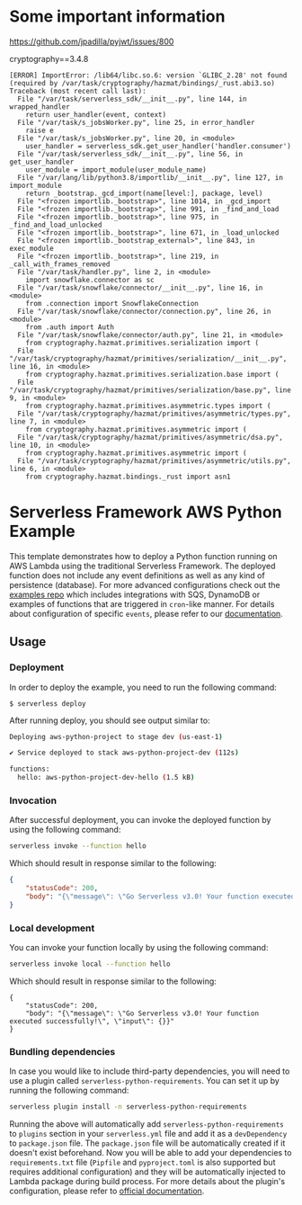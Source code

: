 <!--
title: 'AWS Python Example'
description: 'This template demonstrates how to deploy a Python function running on AWS Lambda using the traditional Serverless Framework.'
layout: Doc
framework: v3
platform: AWS
language: python
priority: 2
authorLink: 'https://github.com/serverless'
authorName: 'Serverless, inc.'
authorAvatar: 'https://avatars1.githubusercontent.com/u/13742415?s=200&v=4'
-->

# Some important information

https://github.com/jpadilla/pyjwt/issues/800

cryptography==3.4.8

```
[ERROR] ImportError: /lib64/libc.so.6: version `GLIBC_2.28' not found (required by /var/task/cryptography/hazmat/bindings/_rust.abi3.so)
Traceback (most recent call last):
  File "/var/task/serverless_sdk/__init__.py", line 144, in wrapped_handler
    return user_handler(event, context)
  File "/var/task/s_jobsWorker.py", line 25, in error_handler
    raise e
  File "/var/task/s_jobsWorker.py", line 20, in <module>
    user_handler = serverless_sdk.get_user_handler('handler.consumer')
  File "/var/task/serverless_sdk/__init__.py", line 56, in get_user_handler
    user_module = import_module(user_module_name)
  File "/var/lang/lib/python3.8/importlib/__init__.py", line 127, in import_module
    return _bootstrap._gcd_import(name[level:], package, level)
  File "<frozen importlib._bootstrap>", line 1014, in _gcd_import
  File "<frozen importlib._bootstrap>", line 991, in _find_and_load
  File "<frozen importlib._bootstrap>", line 975, in _find_and_load_unlocked
  File "<frozen importlib._bootstrap>", line 671, in _load_unlocked
  File "<frozen importlib._bootstrap_external>", line 843, in exec_module
  File "<frozen importlib._bootstrap>", line 219, in _call_with_frames_removed
  File "/var/task/handler.py", line 2, in <module>
    import snowflake.connector as sc
  File "/var/task/snowflake/connector/__init__.py", line 16, in <module>
    from .connection import SnowflakeConnection
  File "/var/task/snowflake/connector/connection.py", line 26, in <module>
    from .auth import Auth
  File "/var/task/snowflake/connector/auth.py", line 21, in <module>
    from cryptography.hazmat.primitives.serialization import (
  File "/var/task/cryptography/hazmat/primitives/serialization/__init__.py", line 16, in <module>
    from cryptography.hazmat.primitives.serialization.base import (
  File "/var/task/cryptography/hazmat/primitives/serialization/base.py", line 9, in <module>
    from cryptography.hazmat.primitives.asymmetric.types import (
  File "/var/task/cryptography/hazmat/primitives/asymmetric/types.py", line 7, in <module>
    from cryptography.hazmat.primitives.asymmetric import (
  File "/var/task/cryptography/hazmat/primitives/asymmetric/dsa.py", line 10, in <module>
    from cryptography.hazmat.primitives.asymmetric import (
  File "/var/task/cryptography/hazmat/primitives/asymmetric/utils.py", line 6, in <module>
    from cryptography.hazmat.bindings._rust import asn1  
```
# Serverless Framework AWS Python Example

This template demonstrates how to deploy a Python function running on AWS Lambda using the traditional Serverless Framework. The deployed function does not include any event definitions as well as any kind of persistence (database). For more advanced configurations check out the [examples repo](https://github.com/serverless/examples/) which includes integrations with SQS, DynamoDB or examples of functions that are triggered in `cron`-like manner. For details about configuration of specific `events`, please refer to our [documentation](https://www.serverless.com/framework/docs/providers/aws/events/).

## Usage

### Deployment

In order to deploy the example, you need to run the following command:

```
$ serverless deploy
```

After running deploy, you should see output similar to:

```bash
Deploying aws-python-project to stage dev (us-east-1)

✔ Service deployed to stack aws-python-project-dev (112s)

functions:
  hello: aws-python-project-dev-hello (1.5 kB)
```

### Invocation

After successful deployment, you can invoke the deployed function by using the following command:

```bash
serverless invoke --function hello
```

Which should result in response similar to the following:

```json
{
    "statusCode": 200,
    "body": "{\"message\": \"Go Serverless v3.0! Your function executed successfully!\", \"input\": {}}"
}
```

### Local development

You can invoke your function locally by using the following command:

```bash
serverless invoke local --function hello
```

Which should result in response similar to the following:

```
{
    "statusCode": 200,
    "body": "{\"message\": \"Go Serverless v3.0! Your function executed successfully!\", \"input\": {}}"
}
```

### Bundling dependencies

In case you would like to include third-party dependencies, you will need to use a plugin called `serverless-python-requirements`. You can set it up by running the following command:

```bash
serverless plugin install -n serverless-python-requirements
```

Running the above will automatically add `serverless-python-requirements` to `plugins` section in your `serverless.yml` file and add it as a `devDependency` to `package.json` file. The `package.json` file will be automatically created if it doesn't exist beforehand. Now you will be able to add your dependencies to `requirements.txt` file (`Pipfile` and `pyproject.toml` is also supported but requires additional configuration) and they will be automatically injected to Lambda package during build process. For more details about the plugin's configuration, please refer to [official documentation](https://github.com/UnitedIncome/serverless-python-requirements).
